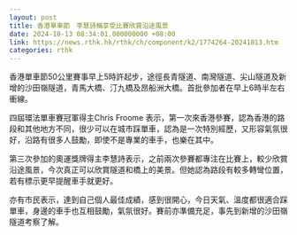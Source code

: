 ```yaml
---
layout: post
title: 香港單車節　李慧詩稱享受比賽欣賞沿途風景
date: 2024-10-13 08:34:01.000000000 +08:00
link: https://news.rthk.hk/rthk/ch/component/k2/1774264-20241013.htm
categories: rthk
---
```


香港單車節50公里賽事早上5時許起步，途徑長青隧道、南灣隧道、尖山隧道及新增的沙田嶺隧道，青馬大橋、汀九橋及昂船洲大橋。首批參加者在早上6時半左右衝線。

四屆環法單車賽冠軍得主Chris Froome 表示，第一次來香港參賽，認為香港的路段和其他地方不同，很少可以在城市踩單車，認為是一次特別經歷，又形容氣氛很好，沿路有很多人鼓勵，即使不是專業的車手，也樂在其中。

第三次參加的奧運獎牌得主李慧詩表示，之前兩次參賽都專注在比賽上，較少欣賞沿途風景，今次真正可以欣賞隧道和橋上的美景。但她認為路段有較多轉彎位置，若有標示更早提醒車手就更好。

亦有市民表示，達到自己個人最佳成績，感到很開心，今日天氣、溫度都很適合踩單車，身邊的車手也互相鼓勵，氣氛很好。賽前亦準備充足，事先到新增的沙田嶺隧道考察了解。
